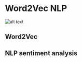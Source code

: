 # Word2Vec NLP
![alt text](https://github.com/hietalajulius/word-2-vec-nlp/blob/master/cover.png?raw=true)

## Word2Vec

## NLP sentiment analysis
